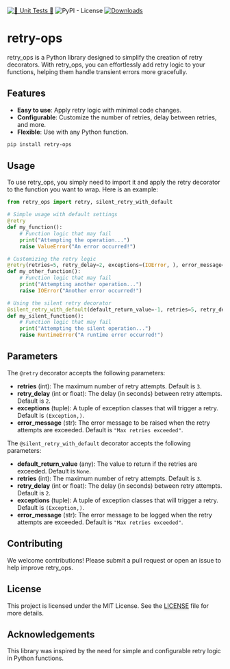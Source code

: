 [![🐍 Unit Tests 🚦](https://github.com/ChristianJaimes/retry_ops/actions/workflows/main.yml/badge.svg)](https://github.com/ChristianJaimes/retry_ops/actions/workflows/main.yml) ![PyPI - License](https://img.shields.io/pypi/l/retry-ops)
 [![Downloads](https://static.pepy.tech/badge/retry-ops)](https://pepy.tech/project/retry-ops)
# retry-ops

retry_ops is a Python library designed to simplify the creation of retry decorators. With retry_ops, you can effortlessly add retry logic to your functions, helping them handle transient errors more gracefully.

## Features

- **Easy to use**: Apply retry logic with minimal code changes.
- **Configurable**: Customize the number of retries, delay between retries, and more.
- **Flexible**: Use with any Python function.
```sh
pip install retry-ops
```
## Usage

To use retry_ops, you simply need to import it and apply the retry decorator to the function you want to wrap. Here is an example:

```python
from retry_ops import retry, silent_retry_with_default

# Simple usage with default settings
@retry
def my_function():
    # Function logic that may fail
    print("Attempting the operation...")
    raise ValueError("An error occurred!")

# Customizing the retry logic
@retry(retries=5, retry_delay=2, exceptions=(IOError, ), error_message="Custom error message")
def my_other_function():
    # Function logic that may fail
    print("Attempting another operation...")
    raise IOError("Another error occurred!")

# Using the silent retry decorator
@silent_retry_with_default(default_return_value=-1, retries=5, retry_delay=3, exceptions=(RuntimeError,), error_message="Operation failed after retries")
def my_silent_function():
    # Function logic that may fail
    print("Attempting the silent operation...")
    raise RuntimeError("A runtime error occurred!")
```
## Parameters

The `@retry` decorator accepts the following parameters:

- **retries** (int): The maximum number of retry attempts. Default is `3`.
- **retry_delay** (int or float): The delay (in seconds) between retry attempts. Default is `2`.
- **exceptions** (tuple): A tuple of exception classes that will trigger a retry. Default is `(Exception,)`.
- **error_message** (str): The error message to be raised when the retry attempts are exceeded. Default is `"Max retries exceeded"`.

The `@silent_retry_with_default` decorator accepts the following parameters:

- **default_return_value** (any): The value to return if the retries are exceeded. Default is `None`.
- **retries** (int): The maximum number of retry attempts. Default is `3`.
- **retry_delay** (int or float): The delay (in seconds) between retry attempts. Default is `2`.
- **exceptions** (tuple): A tuple of exception classes that will trigger a retry. Default is `(Exception,)`.
- **error_message** (str): The error message to be logged when the retry attempts are exceeded. Default is `"Max retries exceeded"`.

## Contributing

We welcome contributions! Please submit a pull request or open an issue to help improve retry_ops.

## License

This project is licensed under the MIT License. See the [LICENSE](LICENSE) file for more details.

## Acknowledgements

This library was inspired by the need for simple and configurable retry logic in Python functions.
